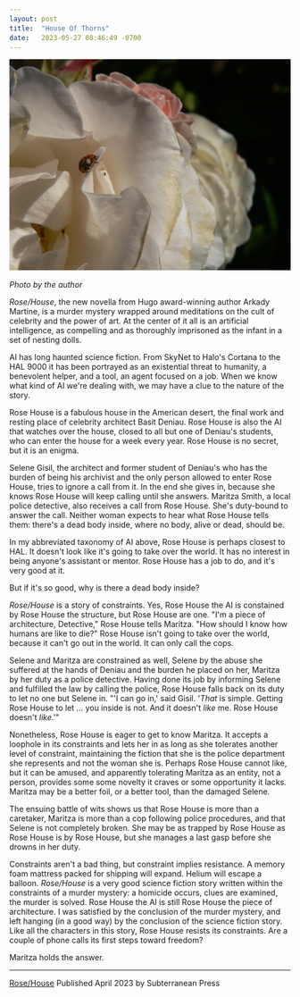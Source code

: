```yaml
---
layout: post
title:  "House Of Thorns"
date:   2023-05-27 08:46:49 -0700
---
```



![Ladybug](/assets/images/ladybug2.jpg)

*Photo by the author*



*Rose/House*, the new novella from Hugo award-winning author Arkady Martine, is a murder mystery wrapped around meditations on the cult of celebrity and the power of art. At the center of it all is an artificial intelligence, as compelling and as thoroughly imprisoned as the infant in a set of nesting dolls. 

AI has long haunted science fiction. From SkyNet to Halo's Cortana to the HAL 9000 it has been portrayed as an existential threat to humanity, a benevolent helper, and a tool, an agent focused on a job. When we know what kind of AI we're dealing with, we may have a clue to the nature of the story.

Rose House is a fabulous house in the American desert, the final work and resting place of celebrity architect Basit Deniau. Rose House is also the AI that watches over the house, closed to all but one of Deniau's students, who can enter the house for a week every year. Rose House is no secret, but it is an enigma.

Selene Gisil, the architect and former student of Deniau's who has the burden of being his archivist and the only person allowed to enter Rose House, tries to ignore a call from it. In the end she gives in, because she knows Rose House will keep calling until she answers. Maritza Smith, a local police detective, also receives a call from Rose House. She's duty-bound to answer the call. Neither woman expects to hear what Rose House tells them: there's a dead body inside, where no body, alive or dead, should be.

In my abbreviated taxonomy of AI above, Rose House is perhaps closest to HAL. It doesn't look like it's going to take over the world. It has no interest in being anyone's assistant or mentor. Rose House has a job to do, and it's very good at it. 

But if it's so good, why is there a dead body inside?

*Rose/House* is a story of constraints. Yes, Rose House the AI is constained by Rose House the structure, but Rose House are one. "I'm a piece of architecture, Detective," Rose House tells Maritza. "How should I know how humans are like to die?" Rose House isn't going to take over the world, because it can't go out in the world. It can only call the cops.

Selene and Maritza are constrained as well, Selene by the abuse she suffered at the hands of Deniau and the burden he placed on her, Maritza by her duty as a police detective. Having done its job by informing Selene and fulfilled the law by calling the police, Rose House falls back on its duty to let no one but Selene in. "'I can go in,' said Gisil. '*That* is simple. Getting Rose House to let … you inside is not. And it doesn't *like* me. Rose House doesn't *like*.'"

Nonetheless, Rose House is eager to get to know Maritza. It accepts a loophole in its constraints and lets her in as long as she tolerates another level of constraint, maintaining the fiction that she is the police department she represents and not the woman she is. Perhaps Rose House cannot like, but it can be amused, and apparently tolerating Maritza as an entity, not a person, provides some some novelty it craves or some opportunity it lacks. Maritza may be a better foil, or a better tool, than the damaged Selene. 

The ensuing battle of wits shows us that Rose House is more than a caretaker, Maritza is more than a cop following police procedures, and that Selene is not completely broken. She may be as trapped by Rose House as Rose House is by Rose House, but she manages a last gasp before she drowns in her duty.

Constraints aren't a bad thing, but constraint implies resistance. A memory foam mattress packed for shipping will expand. Helium will escape a balloon. *Rose/House* is a very good science fiction story written within the constraints of a murder mystery: a homicide occurs, clues are examined, the murder is solved. Rose House the AI is still Rose House the piece of architecture. I was satisfied by the conclusion of the murder mystery, and left hanging (in a good way) by the conclusion of the science fiction story. Like all the characters in this story, Rose House resists its constraints. Are a couple of phone calls its first steps toward freedom?

Maritza holds the answer.

----

[Rose/House](https://www.arkadymartine.net/books/rosehouse)
Published April 2023 by Subterranean Press
